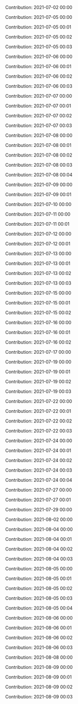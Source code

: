 Contribution: 2021-07-02 00:00

Contribution: 2021-07-05 00:00

Contribution: 2021-07-05 00:01

Contribution: 2021-07-05 00:02

Contribution: 2021-07-05 00:03

Contribution: 2021-07-06 00:00

Contribution: 2021-07-06 00:01

Contribution: 2021-07-06 00:02

Contribution: 2021-07-06 00:03

Contribution: 2021-07-07 00:00

Contribution: 2021-07-07 00:01

Contribution: 2021-07-07 00:02

Contribution: 2021-07-07 00:03

Contribution: 2021-07-08 00:00

Contribution: 2021-07-08 00:01

Contribution: 2021-07-08 00:02

Contribution: 2021-07-08 00:03

Contribution: 2021-07-08 00:04

Contribution: 2021-07-09 00:00

Contribution: 2021-07-09 00:01

Contribution: 2021-07-10 00:00

Contribution: 2021-07-11 00:00

Contribution: 2021-07-11 00:01

Contribution: 2021-07-12 00:00

Contribution: 2021-07-12 00:01

Contribution: 2021-07-13 00:00

Contribution: 2021-07-13 00:01

Contribution: 2021-07-13 00:02

Contribution: 2021-07-13 00:03

Contribution: 2021-07-15 00:00

Contribution: 2021-07-15 00:01

Contribution: 2021-07-15 00:02

Contribution: 2021-07-16 00:00

Contribution: 2021-07-16 00:01

Contribution: 2021-07-16 00:02

Contribution: 2021-07-17 00:00

Contribution: 2021-07-19 00:00

Contribution: 2021-07-19 00:01

Contribution: 2021-07-19 00:02

Contribution: 2021-07-19 00:03

Contribution: 2021-07-22 00:00

Contribution: 2021-07-22 00:01

Contribution: 2021-07-22 00:02

Contribution: 2021-07-22 00:03

Contribution: 2021-07-24 00:00

Contribution: 2021-07-24 00:01

Contribution: 2021-07-24 00:02

Contribution: 2021-07-24 00:03

Contribution: 2021-07-24 00:04

Contribution: 2021-07-27 00:00

Contribution: 2021-07-27 00:01

Contribution: 2021-07-29 00:00

Contribution: 2021-08-02 00:00

Contribution: 2021-08-04 00:00

Contribution: 2021-08-04 00:01

Contribution: 2021-08-04 00:02

Contribution: 2021-08-04 00:03

Contribution: 2021-08-05 00:00

Contribution: 2021-08-05 00:01

Contribution: 2021-08-05 00:02

Contribution: 2021-08-05 00:03

Contribution: 2021-08-05 00:04

Contribution: 2021-08-06 00:00

Contribution: 2021-08-06 00:01

Contribution: 2021-08-06 00:02

Contribution: 2021-08-06 00:03

Contribution: 2021-08-08 00:00

Contribution: 2021-08-09 00:00

Contribution: 2021-08-09 00:01

Contribution: 2021-08-09 00:02

Contribution: 2021-08-09 00:03

